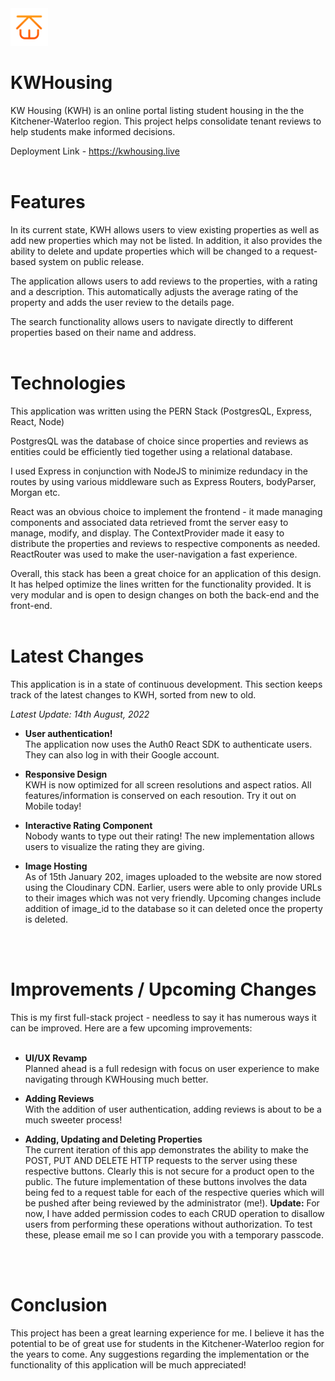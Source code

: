  <img src="https://raw.githubusercontent.com/roomierplanet/KWHousing/main/client/public/LogoKWH.png?token=AKLDIBJM6H4D7SY5SDILYQDB3ZHVI" width="60">
 
# KWHousing

KW Housing (KWH) is an online portal listing student housing in the the Kitchener-Waterloo region.
This project helps consolidate tenant reviews to help students make informed decisions. 

Deployment Link - https://kwhousing.live
<br>
<br>

# Features
In its current state, KWH allows users to view existing properties as well as add new properties which
may not be listed. In addition, it also provides the ability to delete and update properties which will
be changed to a request-based system on public release.

The application allows users to add reviews to the properties, with a rating and a description. This automatically
adjusts the average rating of the property and adds the user review to the details page.

The search functionality allows users to navigate directly to different properties based on their name and address.
<br>
<br>

# Technologies
This application was written using the PERN Stack (PostgresQL, Express, React, Node)

PostgresQL was the database of choice since properties and reviews as entities could be efficiently tied
together using a relational database.

I used Express in conjunction with NodeJS to minimize redundacy in the routes by using various middleware such
as Express Routers, bodyParser, Morgan etc.

React was an obvious choice to implement the frontend - it made managing components and associated data retrieved
fromt the server easy to manage, modify, and display. The ContextProvider made it easy to distribute the properties
and reviews to respective components as needed. ReactRouter was used to make the user-navigation a fast experience.

Overall, this stack has been a great choice for an application of this design. It has helped optimize the lines
written for the functionality provided. It is very modular and is open to design changes on both the back-end
and the front-end.
<br>
<br>

# Latest Changes
This application is in a state of continuous development. This section keeps track of the latest changes to KWH, sorted from new to old.

*Latest Update: 14th August, 2022*

* **User authentication!**\
The application now uses the Auth0 React SDK to authenticate users. They can also log in with their Google account.

* **Responsive Design**\
KWH is now optimized for all screen resolutions and aspect ratios. All features/information is conserved on each resoution. Try it out on Mobile today!

* **Interactive Rating Component**\
Nobody wants to type out their rating! The new implementation allows users to visualize the rating they are giving. 

* **Image Hosting** \
As of 15th January 202, images uploaded to the website are now stored using the Cloudinary CDN. Earlier, users were able to only provide URLs to their images which was not very friendly. Upcoming changes include addition of image_id to the database so it can deleted once the property is deleted.

<br>
<br>

# Improvements / Upcoming Changes
This is my first full-stack project - needless to say it has numerous ways it can be improved. Here are a few upcoming improvements:
<br>
<br>
* **UI/UX Revamp** \
Planned ahead is a full redesign with focus on user experience to make navigating through KWHousing much better.


* **Adding Reviews** \
With the addition of user authentication, adding reviews is about to be a much sweeter process!

*  **Adding, Updating and Deleting Properties**\
The current iteration of this app demonstrates the ability to make the POST, PUT AND DELETE HTTP requests to the server using these respective buttons. Clearly this is not secure for a product open to the public. The future implementation of these buttons involves the data being fed to a request table for each of the respective queries which will be pushed after being reviewed by the administrator (me!). __Update:__ For now, I have added permission codes to each CRUD operation to disallow users from performing these operations without authorization. To test these, please email me so I can provide you with a temporary passcode.

<br>
<br>

# Conclusion
This project has been a great learning experience for me. I believe it has the potential to be of great use for students in the Kitchener-Waterloo region for the years to come. Any suggestions regarding the implementation or the functionality of this application will be much appreciated!